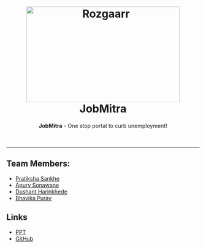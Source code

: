 <h1 align="center">
  <a href="https://github.com/Dushant12/JobMitra">
    <img src="https://lh3.googleusercontent.com/njNb85g7YYDY2l2tOXtW2RI879x_VP10RZmM8Zt3lRY_b7h5XNpSk8YMrQS6NmbVfKSN13x2zW-rf1eJut6JLQAv__2HIgsBYAQzyAdDb2ERzlDJy5mlNl0VVr-35itoRjJ1BIIGJA=w2400" alt="Rozgaarr" width="400" height="250">
  </a>
  <br>
  JobMitra
</h1>

<div align="center">
   <strong>JobMitra</strong> - One stop portal to curb unemployment! <br>
<br> <br>
</div>
<hr>

## Team Members:
- [Pratiksha Sankhe](https://github.com/psankhe28)
- [Apurv Sonawane](https://github.com/Apurv428)
- [Dushant Harinkhede](https://github.com/Dushant12)
- [Bhavika Purav](https://github.com/bhavikapurav19)

## Links
- [PPT](https://docs.google.com/presentation/d/1qyXUwegcbQZ8WBFyVqWM4lPyU9JcH0GRV-t9INXSO9A/edit#slide=id.g1b662ac63cb_0_7)
- [GitHub](https://github.com/Dushant12/JobMitra)
